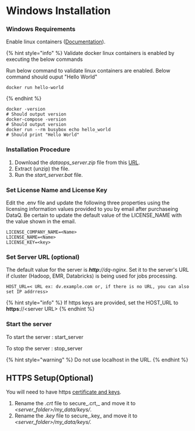 # Windows Installation

### Windows Requirements

Enable linux containers ([Documentation](https://docs.microsoft.com/en-us/virtualization/windowscontainers/deploy-containers/linux-containers)).

{% hint style="info" %}
Validate docker linux containers is enabled by executing the below commands

Run below command to validate linux containers are enabled. Below command should ouput "Hello World"

```
docker run hello-world
```
{% endhint %}

```
docker -version
# Should output version
docker-compose -version
# Should output version
docker run --rm busybox echo hello_world
# Should print "Hello World"
```



### Installation Procedure

1. Download the _dataops_server.zip_ file from this [URL](https://dataops-store.s3.amazonaws.com/dataops_server.zip).
2. Extract (unzip) the file.
3. Run the _start_server.bat_ file.



### Set License Name and License Key

Edit the .env file and update the following three properties using the licensing information values provided to you by email after purchaseing DataQ. Be certain to update the default value of the LICENSE_NAME with the value shown in the email.

```
LICENSE_COMPANY_NAME=<Name>
LICENSE_NAME=<Name>
LICENSE_KEY=<key>
```





### Set Server URL (optional)

The default value for the server is _**http**://dq-nginx_. Set it to the server's URL if cluster (Hadoop, EMR, Databricks) is being used for jobs processing.

```
HOST_URL=< URL ex: dv.example.com or, if there is no URL, you can also set IP addrress>
```

{% hint style="info" %}
If https keys are provided, set the HOST_URL to **https**://\<server URL> 
{% endhint %}

### Start the server 

To start the server : start_server

To stop the server : stop_server



{% hint style="warning" %}
Do not use localhost in the URL.
{% endhint %}

## HTTPS Setup(Optional)

You will need to have https [certificate and keys](https://www.knownhost.com/wiki/security/ssl).

1. Rename the _.crt_ file to secure_.crt,_ and move it to _\<server_folder>/my_data/keys/_.
2. Rename the _.key_ file to secure_.key_ and move it to _\<server_folder>/my_data/keys/._










